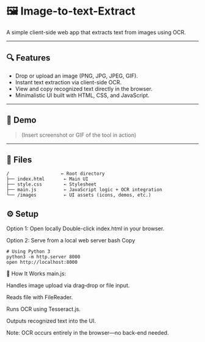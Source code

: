 # 🖼️ Image-to-text-Extract

A simple client-side web app that extracts text from images using OCR.

---

## 🔍 Features

- Drop or upload an image (PNG, JPG, JPEG, GIF).
- Instant text extraction via client-side OCR.
- View and copy recognized text directly in the browser.
- Minimalistic UI built with HTML, CSS, and JavaScript.

---

## 🚀 Demo

> (Insert screenshot or GIF of the tool in action)

---

## 🧩 Files

```text
/                   ← Root directory
├── index.html       ← Main UI
├── style.css        ← Stylesheet
├── main.js          ← JavaScript logic + OCR integration
└── /images          ← UI assets (icons, demos, etc.)
```

## ⚙️ Setup
Option 1: Open locally
Double-click index.html in your browser.

Option 2: Serve from a local web server
bash
Copy

```
# Using Python 3
python3 -m http.server 8000
open http://localhost:8000
```
🧠 How It Works
main.js:

Handles image upload via drag‑drop or file input.

Reads file with FileReader.

Runs OCR using Tesseract.js.

Outputs recognized text into the UI.

Note: OCR occurs entirely in the browser—no back-end needed.

